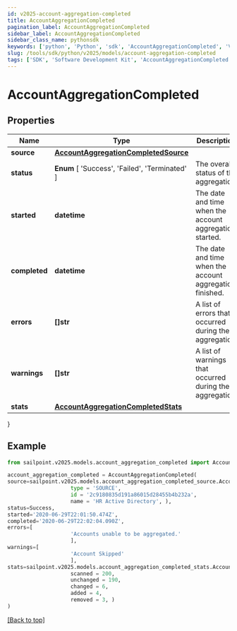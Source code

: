 ```yaml
---
id: v2025-account-aggregation-completed
title: AccountAggregationCompleted
pagination_label: AccountAggregationCompleted
sidebar_label: AccountAggregationCompleted
sidebar_class_name: pythonsdk
keywords: ['python', 'Python', 'sdk', 'AccountAggregationCompleted', 'V2025AccountAggregationCompleted'] 
slug: /tools/sdk/python/v2025/models/account-aggregation-completed
tags: ['SDK', 'Software Development Kit', 'AccountAggregationCompleted', 'V2025AccountAggregationCompleted']
---
```


# AccountAggregationCompleted


## Properties

Name | Type | Description | Notes
------------ | ------------- | ------------- | -------------
**source** | [**AccountAggregationCompletedSource**](account-aggregation-completed-source) |  | [required]
**status** |  **Enum** [  'Success',    'Failed',    'Terminated' ] | The overall status of the aggregation. | [required]
**started** | **datetime** | The date and time when the account aggregation started. | [required]
**completed** | **datetime** | The date and time when the account aggregation finished. | [required]
**errors** | **[]str** | A list of errors that occurred during the aggregation. | [required]
**warnings** | **[]str** | A list of warnings that occurred during the aggregation. | [required]
**stats** | [**AccountAggregationCompletedStats**](account-aggregation-completed-stats) |  | [required]
}

## Example

```python
from sailpoint.v2025.models.account_aggregation_completed import AccountAggregationCompleted

account_aggregation_completed = AccountAggregationCompleted(
source=sailpoint.v2025.models.account_aggregation_completed_source.AccountAggregationCompleted_source(
                    type = 'SOURCE', 
                    id = '2c9180835d191a86015d28455b4b232a', 
                    name = 'HR Active Directory', ),
status=Success,
started='2020-06-29T22:01:50.474Z',
completed='2020-06-29T22:02:04.090Z',
errors=[
                    'Accounts unable to be aggregated.'
                    ],
warnings=[
                    'Account Skipped'
                    ],
stats=sailpoint.v2025.models.account_aggregation_completed_stats.AccountAggregationCompleted_stats(
                    scanned = 200, 
                    unchanged = 190, 
                    changed = 6, 
                    added = 4, 
                    removed = 3, )
)

```
[[Back to top]](#) 

